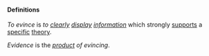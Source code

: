 #### Definitions

*To evince* is *to [clearly](https://github.com/gcassel/Modular-Organizing-Terminology/blob/master/terms/clarify.md) [display](https://github.com/gcassel/Modular-Organizing-Terminology/blob/master/terms/display.md) [information](https://github.com/gcassel/Modular-Organizing-Terminology/blob/master/terms/information.md)* which strongly [supports](https://github.com/gcassel/Modular-Organizing-Terminology/blob/master/terms/support.md) a [specific](https://github.com/gcassel/Modular-Organizing-Terminology/blob/master/terms/specific.md) [theory](https://github.com/gcassel/Modular-Organizing-Terminology/blob/master/terms/theory.md).

*Evidence* is the *[product](https://github.com/gcassel/Modular-Organizing-Terminology/blob/master/terms/product.md) of evincing*.
